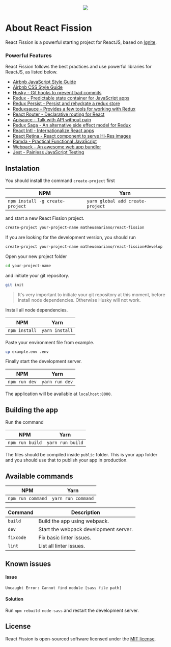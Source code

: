 <p align="center"><img src="http://svgshare.com/i/2UT.svg"></p>

# About React Fission
React Fission is a powerful starting project for ReactJS, based on [Ignite](https://github.com/infinitered/ignite).

### Powerful Features

React Fission follows the best practices and use powerful libraries for ReactJS, as listed below.
- [Airbnb JavaScript Style Guide](https://github.com/airbnb/javascript)
- [Airbnb CSS Style Guide](https://github.com/airbnb/css)
- [Husky - Git hooks to prevent bad commits](https://github.com/typicode/husky)
- [Redux - Predictable state container for JavaScript apps](https://github.com/reactjs/redux)
- [Redux Persist - Persist and rehydrate a redux store](https://github.com/rt2zz/redux-persist)
- [Reduxsauce - Provides a few tools for working with Redux](https://github.com/skellock/reduxsauce)
- [React Router - Declarative routing for React](https://github.com/ReactTraining/react-router)
- [Apisauce - Talk with API without pain](https://github.com/skellock/apisauce)
- [Redux Saga - An alternative side effect model for Redux](https://github.com/redux-saga/redux-saga/)
- [React Intl - Internationalize React apps](https://github.com/yahoo/react-intl)
- [React Retina - React component to serve Hi-Res images](https://github.com/KyleAMathews/react-retina-image)
- [Ramda - Practical Functional JavaScript](https://github.com/ramda/ramda/)
- [Webpack - An awesome web app bundler](https://github.com/webpack/webpack)
- [Jest - Painless JavaScript Testing](https://github.com/facebook/jest/)

## Instalation

You should install the command `create-project` first

 NPM | Yarn
-----|------
`npm install -g create-project` | `yarn global add create-project`

and start a new React Fission project.

``` sh
create-project your-project-name matheusmariano/react-fission
```

If you are looking for the development version, you should run

``` sh
create-project your-project-name matheusmariano/react-fission#develop
```

Open your new project folder

``` sh
cd your-project-name
```

and initiate your git repository.

``` sh
git init
```

> It's very important to initiate your git repository at this moment, before install node dependencies.
Otherwise Husky will not work.

Install all node dependencies.

NPM | Yarn
----|-----
`npm install` | `yarn install`

Paste your environment file from example.

``` sh
cp example.env .env
```

Finally start the development server.

NPM | Yarn
----|-----
`npm run dev` | `yarn run dev`

The application will be available at `localhost:8000`.

## Building the app

Run the command

NPM | Yarn
----|-----
`npm run build` | `yarn run build`

The files should be compiled inside `public` folder. This is your app folder and you should use that
to publish your app in production.

## Available commands

NPM | Yarn
----|-----
`npm run command` | `yarn run command`

Command | Description
--------|------------
`build` | Build the app using webpack.
`dev` | Start the webpack development server.
`fixcode` | Fix basic linter issues.
`lint` | List all linter issues.

## Known issues

#### Issue
`Uncaught Error: Cannot find module [sass file path]`
#### Solution
Run `npm rebuild node-sass` and restart the development server.

## License

React Fission is open-sourced software licensed under the [MIT license](http://opensource.org/licenses/MIT).
